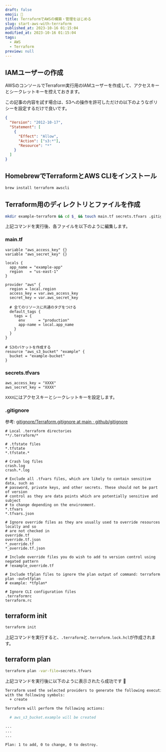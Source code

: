 ```yaml
---
draft: false
emoji: 📙
title: TerraformでAWSの構築・管理をはじめる
slug: start-aws-with-terraform
published_at: 2023-10-16 01:15:04
modified_at: 2023-10-16 01:15:04
tags:
  - AWS
  - Terraform
preview: null
---
```


## IAMユーザーの作成

AWSのコンソールでTerraform実行用のIAMユーザーを作成して、アクセスキーとシークレットキーを控えておきます。

この記事の内容を試す場合は、S3への操作を許可しただけの以下のようなポリシーを設定するだけで良いです。

```json
{
  "Version": "2012-10-17",
  "Statement": [
    {
      "Effect": "Allow",
      "Action": ["s3:*"],
      "Resource": "*"
    }
  ]
}
```

## HomebrewでTerraformとAWS CLIをインストール

```sh
brew install terraform awscli
```

## Terraform用のディレクトリとファイルを作成

```sh
mkdir example-terraform && cd $_ && touch main.tf secrets.tfvars .gitignore
```

上記コマンドを実行後、各ファイルを以下のように編集します。

### main.tf

```hcl
variable "aws_access_key" {}
variable "aws_secret_key" {}

locals {
  app_name = "example-app"
  region   = "us-east-1"
}

provider "aws" {
  region = local.region
  access_key = var.aws_access_key
  secret_key = var.aws_secret_key

  # 全てのリソースに共通のタグをつける
  default_tags {
    tags = {
      env      = "production"
      app-name = local.app_name
    }
  }
}

# S3のバケットを作成する
resource "aws_s3_bucket" "example" {
  bucket = "example-bucket"
}
```

### secrets.tfvars

```hcl
aws_access_key = "XXXX"
aws_secret_key = "XXXX"
```

`XXXX`にはアクセスキーとシークレットキーを設定します。

### .gitignore

参考: [gitignore/Terraform.gitignore at main · github/gitignore](https://github.com/github/gitignore/blob/main/Terraform.gitignore)

```gitignore
# Local .terraform directories
**/.terraform/*

# .tfstate files
*.tfstate
*.tfstate.*

# Crash log files
crash.log
crash.*.log

# Exclude all .tfvars files, which are likely to contain sensitive data, such as
# password, private keys, and other secrets. These should not be part of version
# control as they are data points which are potentially sensitive and subject
# to change depending on the environment.
*.tfvars
*.tfvars.json

# Ignore override files as they are usually used to override resources locally and so
# are not checked in
override.tf
override.tf.json
*_override.tf
*_override.tf.json

# Include override files you do wish to add to version control using negated pattern
# !example_override.tf

# Include tfplan files to ignore the plan output of command: terraform plan -out=tfplan
# example: *tfplan*

# Ignore CLI configuration files
.terraformrc
terraform.rc
```

## terraform init

```sh
terraform init
```

上記コマンドを実行すると、`.terraform`と`.terraform.lock.hcl`が作成されます。

## terraform plan

```sh
terraform plan -var-file=secrets.tfvars
```

上記コマンドを実行後に以下のように表示されたら成功です 🎉

```sh
Terraform used the selected providers to generate the following execution plan. Resource actions are indicated
with the following symbols:
  + create

Terraform will perform the following actions:

  # aws_s3_bucket.example will be created

...
...
...

Plan: 1 to add, 0 to change, 0 to destroy.
```
